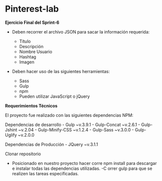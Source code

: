 # Pinterest-lab

**Ejercicio Final del Sprint-6**

* Deben recorrer el archivo JSON para sacar la información requerida:
	- Título
	- Descripción
	- Nombre Usuario
	- Hashtag
	- Imagen 

* Deben hacer uso de las siguientes herramientas:
	- Sass
	- Gulp
	- npm
	- Pueden utilizar JavaScript o jQuery	

**Requerimientos Técnicos**

El proyecto fue realizado con las siguientes dependencias NPM:

Dependencias de desarrollo 
	- Gulp ~v.3.9.1
	- Gulp-Concat ~v.2.6.1 
	- Gulp-Jshint ~v.2.04 
	- Gulp-Minify-CSS ~v.1.2.4 
	- Gulp-Sass ~v.3.0.0 
	- Gulp-Uglify ~v.2.0.0

Dependencias de Producción 
	- JQuery ~v.3.1.1 

Clonar repositorio 
- Posicionado en nuestro proyecto hacer corre npm install para descargar e instalar todas las dependencias utilizadas. 
-C orrer gulp para que se realizen las tareas especificadas.	